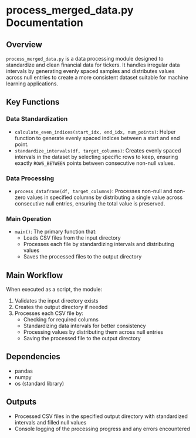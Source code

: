 # process_merged_data.py Documentation

## Overview
`process_merged_data.py` is a data processing module designed to standardize and clean financial data for tickers. It handles irregular data intervals by generating evenly spaced samples and distributes values across null entries to create a more consistent dataset suitable for machine learning applications.

## Key Functions

### Data Standardization
- `calculate_even_indices(start_idx, end_idx, num_points)`: Helper function to generate evenly spaced indices between a start and end point.
- `standardize_intervals(df, target_columns)`: Creates evenly spaced intervals in the dataset by selecting specific rows to keep, ensuring exactly `ROWS_BETWEEN` points between consecutive non-null values.

### Data Processing
- `process_dataframe(df, target_columns)`: Processes non-null and non-zero values in specified columns by distributing a single value across consecutive null entries, ensuring the total value is preserved.

### Main Operation
- `main()`: The primary function that:
  - Loads CSV files from the input directory
  - Processes each file by standardizing intervals and distributing values
  - Saves the processed files to the output directory

## Main Workflow
When executed as a script, the module:
1. Validates the input directory exists
2. Creates the output directory if needed
3. Processes each CSV file by:
   - Checking for required columns
   - Standardizing data intervals for better consistency
   - Processing values by distributing them across null entries
   - Saving the processed file to the output directory

## Dependencies
- pandas
- numpy
- os (standard library)

## Outputs
- Processed CSV files in the specified output directory with standardized intervals and filled null values
- Console logging of the processing progress and any errors encountered
